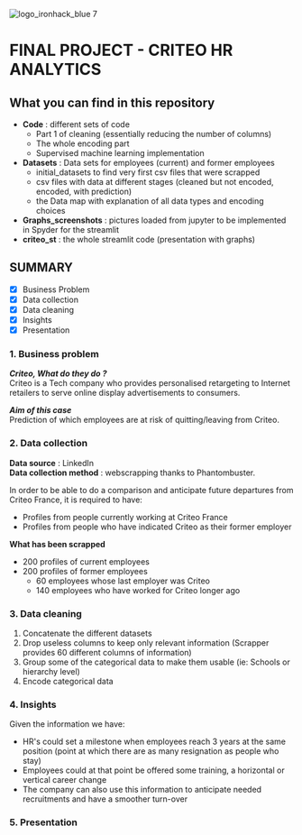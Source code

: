 ![logo_ironhack_blue 7](https://user-images.githubusercontent.com/23629340/40541063-a07a0a8a-601a-11e8-91b5-2f13e4e6b441.png)

# FINAL PROJECT - CRITEO HR ANALYTICS

## What you can find in this repository 
* __Code__ : different sets of code  
    * Part 1 of cleaning (essentially reducing the number of columns)
    * The whole encoding part 
    * Supervised machine learning implementation 
* __Datasets__ : Data sets for employees (current) and former employees
    * initial_datasets to find very first csv files that were scrapped
    * csv files with data at different stages (cleaned but not encoded, encoded, with prediction) 
    * the Data map with explanation of all data types and encoding choices
* __Graphs_screenshots__ : pictures loaded from jupyter to be implemented in Spyder for the streamlit
* __criteo_st__ : the whole streamlit code (presentation with graphs)


## SUMMARY 

- [x] Business Problem 
- [x] Data collection
- [x] Data cleaning
- [x] Insights
- [x] Presentation 

### 1. Business problem
 
__*Criteo, What do they do ?*__  
Criteo is a Tech company who provides personalised retargeting to Internet retailers to serve online display advertisements to consumers.

__*Aim of this case*__  
Prediction of which employees are at risk of quitting/leaving from Criteo.
 
### 2. Data collection 
 
**Data source** : LinkedIn  
**Data collection method** : webscrapping thanks to Phantombuster.

In order to be able to do a comparison and anticipate future departures from Criteo France, it is required to have:
- Profiles from people currently working at Criteo France
- Profiles from people who have indicated Criteo as their former employer

**What has been scrapped**  
- 200 profiles of current employees
- 200 profiles of former employees
   * 60 employees whose last employer was Criteo
   * 140 employees who have worked for Criteo longer ago

 ### 3. Data cleaning 

1. Concatenate the different datasets 
2. Drop useless columns to keep only relevant information (Scrapper provides 60 different columns of information)
3. Group some of the categorical data to make them usable (ie: Schools or hierarchy level)
4. Encode categorical data

### 4. Insights
Given the information we have:
- HR's could set a milestone when employees reach 3 years at the same position (point at which there are as many resignation as people who stay) 
- Employees could at that point be offered some training, a horizontal or vertical career change 
- The company can also use this information to anticipate needed recruitments and have a smoother turn-over

### 5. Presentation 

